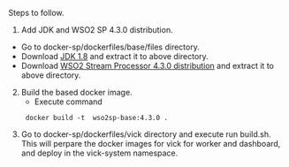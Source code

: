Steps to follow.
1) Add JDK and WSO2 SP 4.3.0 distribution.
  - Go to docker-sp/dockerfiles/base/files directory.
  - Download [JDK 1.8](http://www.oracle.com/technetwork/java/javase/downloads/jdk8-downloads-2133151.html) 
      and extract it to above directory.
  - Download [WSO2 Stream Processor 4.3.0 distribution](https://github.com/wso2/product-sp/releases) 
      and extract it to above directory.
      
2) Build the based docker image.
   - Execute command 
   ``` 
    docker build -t  wso2sp-base:4.3.0 .
   ```
3) Go to docker-sp/dockerfiles/vick directory and execute run build.sh. This will perpare the docker images for vick 
for worker and dashboard, and deploy in the vick-system namespace.
   
